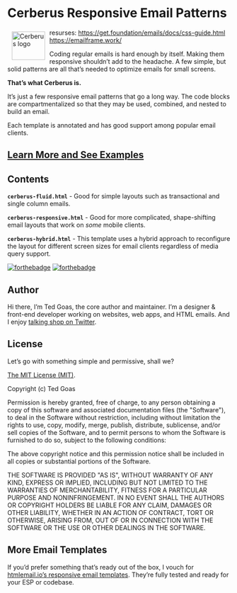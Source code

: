 # Cerberus Responsive Email Patterns

<a href="http://tedgoas.github.io/Cerberus/"><img src="http://tedgoas.github.io/Cerberus/assets/logo.png" alt="Cerberus logo" width="75" height="64" align="left" hspace="10" vspace="6"></a>



resurses: 
https://get.foundation/emails/docs/css-guide.html
https://emailframe.work/



Coding regular emails is hard enough by itself. Making them responsive shouldn’t add to the headache. A few simple, but solid patterns are all that’s needed to optimize emails for small screens.

**That’s what Cerberus is.**

It’s just a few responsive email patterns that go a long way. The code blocks are compartmentalized so that they may be used, combined, and nested to build an email.

Each template is annotated and has good support among popular email clients.

## **[Learn More and See Examples](http://tedgoas.github.io/Cerberus/)** ##

## Contents

**`cerberus-fluid.html`** - Good for simple layouts such as transactional and single column emails.

**`cerberus-responsive.html`** - Good for more complicated, shape-shifting email layouts that work on _some_ mobile clients.

**`cerberus-hybrid.html`** - This template uses a hybrid approach to reconfigure the layout for different screen sizes for email clients regardless of media query support.


[![forthebadge](http://forthebadge.com/images/badges/validated-html2.svg)](http://forthebadge.com) [![forthebadge](http://forthebadge.com/images/badges/no-ragrets.svg)](http://forthebadge.com)

## Author

Hi there, I’m Ted Goas, the core author and maintainer. I’m a designer & front-end developer working on websites, web apps, and HTML emails. And I enjoy [talking shop on Twitter](https://twitter.com/TedGoas).

## License

Let’s go with something simple and permissive, shall we?

[The MIT License (MIT)](http://choosealicense.com/licenses/mit/).

Copyright (c) Ted Goas

Permission is hereby granted, free of charge, to any person obtaining a copy of this software and associated documentation files (the "Software"), to deal in the Software without restriction, including without limitation the rights to use, copy, modify, merge, publish, distribute, sublicense, and/or sell copies of the Software, and to permit persons to whom the Software is furnished to do so, subject to the following conditions:

The above copyright notice and this permission notice shall be included in all copies or substantial portions of the Software.

THE SOFTWARE IS PROVIDED "AS IS", WITHOUT WARRANTY OF ANY KIND, EXPRESS OR IMPLIED, INCLUDING BUT NOT LIMITED TO THE WARRANTIES OF MERCHANTABILITY, FITNESS FOR A PARTICULAR PURPOSE AND NONINFRINGEMENT. IN NO EVENT SHALL THE AUTHORS OR COPYRIGHT HOLDERS BE LIABLE FOR ANY CLAIM, DAMAGES OR OTHER LIABILITY, WHETHER IN AN ACTION OF CONTRACT, TORT OR OTHERWISE, ARISING FROM, OUT OF OR IN CONNECTION WITH THE SOFTWARE OR THE USE OR OTHER DEALINGS IN THE SOFTWARE.

## More Email Templates

If you’d prefer something that’s ready out of the box, I vouch for [htmlemail.io’s responsive email templates](https://gumroad.com/a/29078643). They’re fully tested and ready for your ESP or codebase.